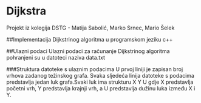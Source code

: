 # Dijkstra
Projekt iz kolegija DSTG - Matija Sabolić, Marko Srnec, Mario Šelek

##Implementacija Dijkstrinog algoritma u programskom jeziku c++

##Ulazni podaci
Ulazni podaci za računanje Dijkstrinog algoritma pohranjeni su u datoteci naziva data.txt

###Struktura datoteke s ulaznim podacima
U prvoj liniji je zapisan broj vrhova zadanog težinskog grafa.
Svaka sljedeća linija datoteke s podacima predstavlja jedan luk grafa.Svaki luk ima strukturu X Y U gdje X predstavlja početni vrh, Y predstavlja krajnji vrh, a U predstavlja dužinu luka između X i Y.
